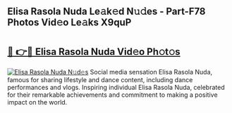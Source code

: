 ## Elisa Rasola Nuda Le𝚊k𝚎d N𝚞𝚍es - Part-F78 Photos Vid𝚎o Le𝚊ks X9quP

# <h2><a href="http://fbe0y4.evod.top/?m=Elisa+Rasola+Nuda">🔗 👉🔴 Elisa Rasola Nuda Vid𝚎o Ph𝚘t𝚘s</a></h2>

[![Elisa Rasola Nuda N𝚞d𝚎s](https://i.imgur.com/8V9OHl7.gif)](http://fbe0y4.evod.top/?m=Elisa+Rasola+Nuda)
Social media sensation Elisa Rasola Nuda, famous for sharing lifestyle and dance content, including dance performances and vlogs. Inspiring individual Elisa Rasola Nuda, celebrated for their remarkable achievements and commitment to making a positive impact on the world. 
